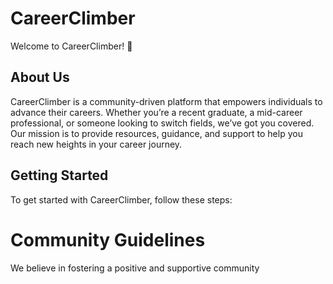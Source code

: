 # CareerClimber
Welcome to CareerClimber! 🚀

## About Us
CareerClimber is a community-driven platform that empowers individuals to advance their careers. Whether you’re a recent graduate, a mid-career professional, or someone looking to switch fields, we’ve got you covered. Our mission is to provide resources, guidance, and support to help you reach new heights in your career journey.

## Getting Started
To get started with CareerClimber, follow these steps:

# Community Guidelines
We believe in fostering a positive and supportive community

